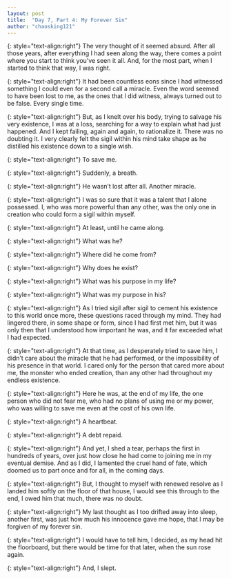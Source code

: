 ```yaml
---
layout: post
title:  "Day 7, Part 4: My Forever Sin"
author: "chaosking121"
---
```


{: style="text-align:right"}
The very thought of it seemed absurd. After all those years, after everything I had seen along the way, there comes a point where you start to think you’ve seen it all. And, for the most part, when I started to 
think that way, I was right.

{: style="text-align:right"}
It had been countless eons since I had witnessed something I could even for a second call a miracle. Even 
the word seemed to have been lost to me, as the ones that I did witness, always turned out to be false. Every single time.

{: style="text-align:right"}
But, as I knelt over his body, trying to salvage his very existence, I was at a loss, searching for a way 
to explain what had just happened. And I kept failing, again and again, to rationalize it. There was no doubting it. I very clearly felt the sigil within his mind take shape as he distilled his existence down to a single wish.

{: style="text-align:right"}
To save me.

{: style="text-align:right"}
Suddenly, a breath.

{: style="text-align:right"}
He wasn’t lost after all. Another miracle.

{: style="text-align:right"}
I was so sure that it was a talent that I alone possessed. I, who was more powerful than any other, was 
the only one in creation who could form a sigil within myself.

{: style="text-align:right"}
At least, until he came along.

{: style="text-align:right"}
What was he?

{: style="text-align:right"}
Where did he come from?

{: style="text-align:right"}
Why does he exist?

{: style="text-align:right"}
What was his purpose in my life?

{: style="text-align:right"}
What was my purpose in his?

{: style="text-align:right"}
As I tried sigil after sigil to cement his existence to this world once more, these questions raced 
through my mind. They had lingered there, in some shape or form, since I had first met him, but it was only then that I understood how important he was, and it far exceeded what I had expected.

{: style="text-align:right"}
At that time, as I desperately tried to save him, I didn’t care about the miracle that he had performed, 
or the impossibility of his presence in that world. I cared only for the person that cared more about me, the monster who ended creation, than any other had throughout my endless existence.

{: style="text-align:right"}
Here he was, at the end of my life, the one person who did not fear me, who had no plans of using me or my 
power, who was willing to save me even at the cost of his own life.

{: style="text-align:right"}
A heartbeat.

{: style="text-align:right"}
A debt repaid.

{: style="text-align:right"}
And yet, I shed a tear, perhaps the first in hundreds of years, over just how close he had come to joining 
me in my eventual demise. And as I did, I lamented the cruel hand of fate, which doomed us to part once and for all, in the coming days.

{: style="text-align:right"}
But, I thought to myself with renewed resolve as I landed him softly on the floor of that house, I would 
see this through to the end, I owed him that much, there was no doubt.

{: style="text-align:right"}
My last thought as I too drifted away into sleep, another first, was just how much his innocence gave me 
hope, that I may be forgiven of my forever sin.

{: style="text-align:right"}
I would have to tell him, I decided, as my head hit the floorboard, but there would be time for that 
later, when the sun rose again.

{: style="text-align:right"}
And, I slept.

